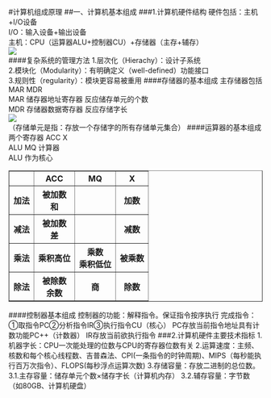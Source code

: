 <script>
    document.addEventListener("DOMContentLoaded", function() {
        // 生成目录列表
        var outline = document.createElement("ul");
        outline.setAttribute("id", "outline-list");
        outline.style.cssText = "border: 1px solid #ccc;";
        document.body.insertBefore(outline, document.body.childNodes[0]);
        // 获取所有标题
        var headers = document.querySelectorAll('h1,h2,h3,h4,h5,h6');
        for (var i = 0; i < headers.length; i++) {
            var header = headers[i];
            var hash = _hashCode(header.textContent);
            // MarkdownPad2无法为中文header正确生成id，这里生成一个
            header.setAttribute("id", header.tagName + hash);
            // 找出它是H几，为后面前置空格准备
            var prefix = parseInt(header.tagName.replace('H', ''), 10);
            outline.appendChild(document.createElement("li"));
            var a = document.createElement("a");
            // 为目录项设置链接
            a.setAttribute("href", "#" + header.tagName + hash)
            // 目录项文本前面放置对应的空格
            a.innerHTML = new Array(prefix * 4).join('&nbsp;') + header.textContent;
            outline.lastChild.appendChild(a);
        }
    });
    // 类似Java的hash生成方式，为一段文字生成一段基本不会重复的数字
    function _hashCode(txt) {
         var hash = 0;
         if (txt.length == 0) return hash;
         for (i = 0; i < txt.length; i++) {
              char = txt.charCodeAt(i);
              hash = ((hash<<5)-hash)+char;
              hash = hash & hash; // Convert to 32bit integer
         }
         return hash;
    }
</script>
#计算机组成原理 
##一、计算机基本组成
###1.计算机硬件结构
硬件包括：主机+I/O设备   
I/O：输入设备+输出设备   
主机：CPU（运算器ALU+控制器CU）+存储器（主存+辅存）    
![](http://p1.bpimg.com/567571/15dccdc1b9b9e65d.png)    
####复杂系统的管理方法
1.层次化（Hierachy）：设计子系统    
2.模块化（Modularity）：有明确定义（well-defined）功能接口  
3.规则性（regularity）：模块更容易被重用
####存储器的基本组成
主存储器包括 MAR MDR   
MAR 储存器地址寄存器  反应储存单元的个数   
MDR 存储器数据寄存器  反应存储字长   
![](http://p1.bqimg.com/567571/a9809b577d3ea4b7.png)      
（存储单元是指：存放一个存储字的所有存储单元集合） 
####运算器的基本组成
两个寄存器 ACC X   
ALU MQ 计算器   
ALU 作为核心   

<table border="1">
  <tr>
    <th> </th>
    <th>ACC</th>
	<th>MQ</th>
	<th> X </th>
  <tr>
    <th>加法 </th>
    <th>被加数<br>和</th>
	<th> </th>
	<th> 加数 </th>
  <tr>
    <th>减法 </th>
    <th>被加数<br>差</th>
	<th> </th>
	<th> 减数 </th>
  <tr>
    <th>乘法</th>
    <th>乘积高位</th>
	<th> 乘数<br>乘积低位</th>
	<th> 被乘数 </th>
  <tr>
    <th>除法</th>
    <th>被除数<br>余数</th>
	<th> 商</th>
	<th> 除数 </th>
</table>
####控制器基本组成
控制器的功能：解释指令。保证指令按序执行   
完成指令：①取指令PC②分析指令IR③执行指令CU（核心）  
PC存放当前指令地址具有计数功能PC++（计数器）    
IR存放当前欲执行指令
###2.计算机硬件主要技术指标
1.机器字长：CPU一次能处理的位数与CPU的寄存器位数有关   
2.运算速度：主频、核数和每个核心线程数、吉普森法、CPI(一条指令的时钟周期)、MIPS（每秒能执行百万次指令）、FLOPS(每秒浮点运算次数)    
3.存储容量：存放二进制的总位数。   
3.1.主存容量：储存单元个数×储存字长（计算机内存）
3.2.辅存容量：字节数（如80GB、计算机硬盘）   
 